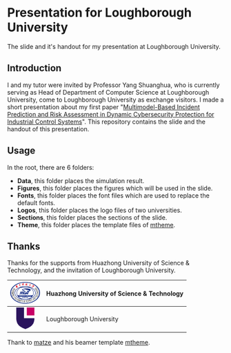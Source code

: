# Presentation for Loughborough University

The slide and it's handout for my presentation at Loughborough University.

## Introduction
I and my tutor were invited by Professor Yang Shuanghua, who is currently serving as Head of Department of Computer Science at Loughborough University, come to  Loughborough University as exchange visitors. I made a short presentation about my first paper "[Multimodel-Based Incident Prediction and Risk Assessment in Dynamic Cybersecurity Protection for Industrial Control Systems]". This repository contains the slide and the handout of this presentation.
          
## Usage
In the root, there are 6 folders:

- **Data**, this folder places the simulation result.
- **Figures**, this folder places the figures which will be used in the slide.
- **Fonts**, this folder places the font files which are used to replace the default fonts.
- **Logos**, this folder places the logo files of two universities.
- **Sections**, this folder places the sections of the slide.
- **Theme**, this folder places the template files of [mtheme].


## Thanks
Thanks for the supports from Huazhong University of Science & Technology, and the invitation of Loughborough University.

|<img src = "\Figures\Readme\HUSTLogoWithoutSubline.png" height = 50px>|Huazhong University of Science & Technology|
|:---:|:---|
|<img src = "\Figures\Readme\LULogoWithoutSubline.png" height = 50px>|Loughborough University|

Thank to [matze] and his beamer template [mtheme].

[mtheme]:https://github.com/matze/mtheme
[matze]:https://github.com/matze
[Multimodel-Based Incident Prediction and Risk Assessment in Dynamic Cybersecurity Protection for Industrial Control Systems]:http://ieeexplore.ieee.org/xpls/abs_all.jsp?arnumber=7360925&tag=1